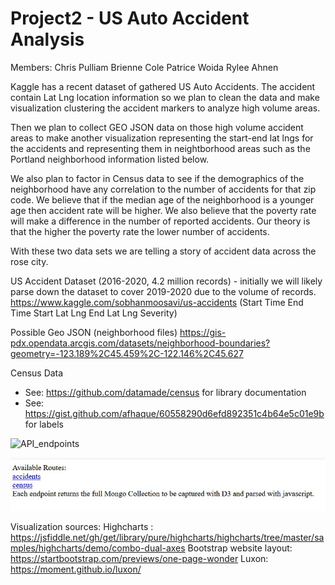 # Project2 - US Auto Accident Analysis

Members:
Chris Pulliam
Brienne Cole
Patrice Woida
Rylee Ahnen

Kaggle has a recent dataset of gathered US Auto Accidents.  The accident contain Lat Lng location information so we plan to clean the data and make visualization clustering the accident markers to analyze high volume areas.

Then we plan to collect GEO JSON data on those high volume accident areas to make another visualization representing the start-end lat lngs for the accidents and representing them in neightborhood areas such as the Portland neighborhood information listed below.

We also plan to factor in Census data to see if the demographics of the neighborhood have any correlation to the number of accidents for that zip code.  We believe that if the median age of the neighborhood is a younger age then accident rate will be higher.  We also believe that the poverty rate will make a difference in the number of reported accidents.  Our theory is that the higher the poverty rate the lower number of accidents.  

With these two data sets we are telling a story of accident data across the rose city. 

US Accident Dataset (2016-2020, 4.2 million records) - initially we will likely parse down the dataset to cover 2019-2020 due to the volume of records.
https://www.kaggle.com/sobhanmoosavi/us-accidents
(Start Time
End Time
Start Lat Lng
End Lat Lng
Severity)


Possible Geo JSON (neighborhood files)
https://gis-pdx.opendata.arcgis.com/datasets/neighborhood-boundaries?geometry=-123.189%2C45.459%2C-122.146%2C45.627

Census Data
- See: https://github.com/datamade/census for library documentation
- See: https://gist.github.com/afhaque/60558290d6efd892351c4b64e5c01e9b for labels




![API_endpoints](https://user-images.githubusercontent.com/73665660/116767835-817e2700-a9e7-11eb-9f60-0b703c1b8cbf.JPG)

![API_endpoints](https://github.com/pulliam-chris/Project2/blob/main/images/API_endpoints.JPG)







Visualization sources:
Highcharts : https://jsfiddle.net/gh/get/library/pure/highcharts/highcharts/tree/master/samples/highcharts/demo/combo-dual-axes
Bootstrap website layout: https://startbootstrap.com/previews/one-page-wonder
Luxon: https://moment.github.io/luxon/

